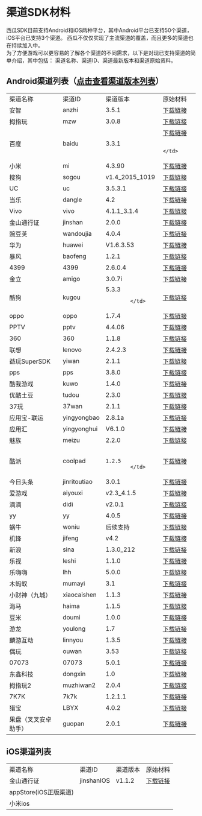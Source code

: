 # 渠道SDK材料


西瓜SDK目前支持Android和iOS两种平台，其中Android平台已支持50个渠道，iOS平台已支持3个渠道。
西瓜不仅仅实现了主流渠道的覆盖，而且更多的渠道也在持续加入中。  
为了方便游戏可以更容易的了解各个渠道的不同需求，以下是对现已支持渠道的简单介绍，其中包括：
渠道名称、渠道ID、渠道最新版本和渠道原始资料。  


## Android渠道列表（<a href = "http://console.xgsdk.com/channellist.html" target="_blank">点击查看渠道版本列表</a>）

<table >
<tr>
<td>
				渠道名称
			</td>
<td>
				渠道ID
			</td>
<td>
				渠道版本
			</td>
<td>
				原始材料
			</td>
</tr>
<tr>
<td>
				安智
			</td>
<td>
				anzhi
			</td>
<td>
				3.5.1
			</td>
<td>
				<a href="http://doc.xgsdk.com/files/channels/anzhi/2.0/asnzhi3.5/安智SDK开发包(1).zip">下载链接</a>
			</td>
</tr>
<tr>
<td>
				拇指玩
			</td>
<td>
				mzw
			</td>
<td>
				3.0.8
			</td>
<!--
<td>
				<a href="http://doc.xgsdk.com/guide/?p=205">打开</a>
			</td>
<td>
				无
			</td>
<td>
				<a href="http://doc.xgsdk.com/files/channels/muzhiwan/1.1/%e6%8b%87%e6%8c%87%e7%8e%a9Android%e6%b8%b8%e6%88%8f%e6%b5%8b%e8%af%95%e7%94%a8%e4%be%8b.xls">下载链接</a>
			</td>
      -->
<td>
				<a href="http://doc.xgsdk.com/files/channels/muzhiwan/2.0/V2.1.1/v3.0.8/拇指玩网游SDK3.0.8_201511171800.zip">下载链接</a>
			</td>
</tr>
<tr>
<td>
				百度
			</td>
<td>
				baidu
			</td>
      <!--
<td>
				1.1
			</td>
      -->
<td>
				3.3.1
			</td>
<!--
<td>
				<a href="http://doc.xgsdk.com/guide/index.php/2015/05/10/baidu313/">打开</a>
			</td>
<td>
				<a href="http://doc.xgsdk.com/files/channels/baidu/1.1/BaiduLogo.zip">下载链接</a>
			</td>
<td>
				<a href="http://doc.xgsdk.com/files/channels/baidu/1.1/BaiduChecklist.xlsx">下载链接</a>
			</td>
      -->
<td>
				<a href="http://doc.xgsdk.com/files/channels/baidu/2.0/v3.3.1/baidu.rar">下载链接</a>

			</td>

</tr>
<tr>
<td>
				小米
			</td>
<td>
				mi
			</td>
<!--
<td>
				1.2_4.3.4
			</td>
      -->
<td>
				4.3.90
			</td>
<!--
<td>
				<a href="http://doc.xgsdk.com/guide/index.php/2015/05/10/223/">打开</a>
			</td>
<td>
				无
			</td>
<td>
				<a href="http://doc.xgsdk.com/files/channels/mi/1.1/%d0%a1%c3%d7%c7%fe%b5%c0%d7%d4%bc%ec%b9%e6%b7%b6.xlsx">下载链接</a>
			</td>
      -->
<td>
				<a href="http://doc.xgsdk.com/files/channels/mi/2.0/v4.3.90/小米SDKservice4.3.90.rar">下载链接</a>
			</td>
</tr>
<tr>
<td>
				搜狗
			</td>
<td>
				sogou
			</td>
<!--
<td>
				1.1
			</td>
      -->
<td>
				v1.4_2015_1019
			</td>
<!--
<td>
				<a href="http://doc.xgsdk.com/files/channels/sogou/1.1/%c7%fe%b5%c0%ca%b5%cf%d6%cb%b5%c3%f7.docx">打开</a>
			</td>
<td>
				<a href="http://doc.xgsdk.com/files/channels/sogou/1.1/%cb%d1%b9%b7%d0%c2%b0%e6%bd%c7%b1%ea%ba%cd%c9%c1%c6%c1.rar">下载链接</a>
			</td>
<td>
				<a href="http://doc.xgsdk.com/files/channels/sogou/1.1/搜狗手游SDK自测文档.xlsx">下载链接</a>
			</td>
      -->
<td>
				<a href="http://doc.xgsdk.com/files/channels/sogou/2.0/1.4_2015_0818/sogou_game_sdk.rar">下载链接</a>
			</td>
</tr>
<tr>
<td>
				UC
			</td>
<td>
				uc
			</td>
<!--
<td>
				1.1
			</td>
      -->
<td>
				3.5.3.1
			</td>
<!--
<td>
				<a href="http://doc.xgsdk.com/guide/index.php/2015/05/10/264/">打开</a>
			</td>
<td>
				<a href="http://doc.xgsdk.com/files/channels/uc/1.1.1/UCLOGO及使用说明.zip">下载链接</a>
			</td>
<td>
				<a href="http://doc.xgsdk.com/files/channels/uc/1.1.1/UcChecklist.xlsx">下载链接</a>
			</td>
      -->

<td>
				<a href="http://doc.xgsdk.com/files/channels/uc/2.0/3.5.3.1/UCSDK_Android.rar">下载链接</a>
			</td>
</tr>
<tr>
<td>
				当乐
			</td>
<td>
				dangle
			</td>
<!--
<td>
				1.1
			</td>
      -->
<td>
				4.2
			</td>
<!--
<td>
				<a href="http://doc.xgsdk.com/guide/index.php/2015/05/11/340/">打开</a>
			</td>
<td>
				<a href="http://doc.xgsdk.com/files/channels/dangle/1.1.1/当乐Logo及使用说明.zip">下载链接</a>
			</td>
<td>
				<a href="http://doc.xgsdk.com/files/channels/dangle/1.1.1/安卓平台SDK4.0.3测试点用例.xls">下载链接</a>
			</td>
      -->
<td>
				<a href="http://doc.xgsdk.com/files/channels/dangle/2.0/4.2/downjoy_android_sdk4.2_150924_1.zip">下载链接</a>
			</td>
</tr>
<tr>
<td>
				Vivo
			</td>
<td>
				vivo
			</td>
<!--
<td>
				1.1
			</td>
      -->
<td>
				4.1.1_3.1.4
			</td>
<!--
<td>
				<a href="http://doc.xgsdk.com/guide/index.php/2015/05/11/vivo_138_301/">打开</a>
			</td>
<td>
				无
			</td>
<td>
				<a href="http://doc.xgsdk.com/files/channels/vivo/1.1/VivoChecklist.xlsx">下载链接</a>
			</td>
      -->
<td>
				<a href="http://doc.xgsdk.com/files/channels/vivo/2.0/4.1.1_3.1.4/4.1.1_3.1.4.zip">下载链接</a>
			</td>
</tr>
<tr>
<td>
				金山通行证
			</td>
<td>
				jinshan
			</td>
<!--
<td>
				1.3
			</td>
      -->
<td>
				2.0.0
			</td>
<!--
<td>
				<a href="http://doc.xgsdk.com/files/channels/jinshan/2.0/1.1.2-2_0924/KINGSOFT_SDK_ANDROID_1.1.2-2_0924.zip">打开</a>
			</td>
<td>
				无
			</td>
<td>
				无
			</td>
      -->
<td>
				<a href="http://doc.xgsdk.com/files/channels/jinshan/2.0/1.1.2-2_0924/KINGSOFT_SDK_ANDROID_1.1.2-2_0924.zip">下载链接</a>
			</td>
</tr>
<tr>
<td>
				豌豆荚
			</td>
<td>
				wandoujia
			</td>
<!--
<td>
				1.3
			</td>
      -->
<td>
				4.0.4
			</td>
<!--
<td>
				<a href="http://doc.xgsdk.com/guide/index.php/2015/05/11/wandoujia_notes">打开</a>
			</td>
<td>
				无
			</td>
<td>
				<a href="http://doc.xgsdk.com/files/channels/wandoujia/1.1/%c7%fe%b5%c0%d7%d4%bc%ec%b9%e6%b7%b6-%cd%e3%b6%b9%bc%d4.xls">下载链接</a>
			</td>
      -->
<td>
				<a href="http://doc.xgsdk.com/files/channels/wandoujia/2.0/4.0.4/豌豆荚V4.0.4.rar">下载链接</a>
			</td>
</tr>
<tr>
<td>
				华为
			</td>
<td>
				huawei
			</td>
<!--
<td>
				1.1
			</td>
      -->
<td>
				V1.6.3.53
			</td>
<!--
<td>
				<a href="http://doc.xgsdk.com/files/channels/iOS/itools/1.1/渠道实现说明.docx">打开</a>
			</td>
<td>
				无
			</td>
<td>
				<a href="http://doc.xgsdk.com/files/channels/huawei/1.1/%e5%8d%8e%e4%b8%ba%e6%b8%b8%e6%88%8f%e4%b8%ad%e5%bf%83SDK%e6%b5%8b%e8%af%95%e7%94%a8%e4%be%8b--%e5%9f%ba%e6%9c%ac%e5%8a%9f%e8%83%bd.xlsx">下载链接</a>
			</td>
      -->
<td>
				<a href="http://doc.xgsdk.com/files/channels/huawei/2.0/v1.6.3.53/HW华为游戏中心SDK_v1.6.3.53.zip">下载链接</a>
			</td>
</tr>
<tr>
<td>
				暴风
			</td>
<td>
				baofeng
			</td>
<!--
<td>
				1.3
			</td>
      -->
<td>
				1.2.1
			</td>
<!--
<td>
				<a href="http://doc.xgsdk.com/guide/index.php/2015/05/12/baofeng/">打开</a>
			</td>
<td>
				<a href="http://doc.xgsdk.com/files/channels/baofeng/1.1.1/BaofengLogo.zip">下载链接</a>
			</td>
<td>
				<a href="http://doc.xgsdk.com/files/channels/baofeng/1.1/BaofengChecklist.xlsx">收集中</a>
			</td>
      -->
<td>
				<a href="http://doc.xgsdk.com/files/channels/baofeng/2.0/1.2.1/暴风游戏SDK_v1.2.1(2015-09-18).zip">下载链接</a>
			</td>
</tr>
<tr>
<td>
				4399
			</td>
<td>
				4399
			</td>
<!--
<td>
				1.1_2.4.2.1
			</td>
      -->

<td>
				2.6.0.4
			</td>
<!--
<td>
				<a href="http://doc.xgsdk.com/guide/index.php/2015/05/13/4399/">打开</a>
			</td>
<td>
				<a href="http://doc.xgsdk.com/files/channels/4399/1.1/4399Logo.zip">下载链接</a>
			</td>
<td>
				<a href="http://doc.xgsdk.com/files/channels/4399/1.1/4399checklist_20150506.zip">下载链接</a>
			</td>
      -->
<td>
				<a href="http://doc.xgsdk.com/files/channels/4399/2.0/v2.5.0.0/4399PaySDK&DemoNew.rar">下载链接</a>
			</td>
</tr>
<tr>
<td>
				金立
			</td>
<td>
				amigo
			</td>
<!--
<td>
				1.1.1
			</td>
      -->
<td>
				3.0.7i
			</td>
<!--
<td>
				<a href="http://doc.xgsdk.com/guide/index.php/2015/05/14/amigo/">打开</a>
			</td>
<td>
				<a href="http://doc.xgsdk.com/files/channels/jingli/1.1.1/amigoLogo.zip">下载链接</a>
			</td>
<td>
				<a href="http://doc.xgsdk.com/files/channels/jingli/1.1.1/jinglichecklist.xls">下载链接</a>
			</td>
      -->
<td>
				<a href="http://doc.xgsdk.com/files/channels/jingli/2.0/3.0.5.b/【金立】Amigo Play SDK  3.0.5.b.rar">下载链接</a>
			</td>
</tr>
<tr>
<td>
				酷狗
			</td>
<td>
				kugou
			</td>
<!--
<td>
				1.1
			</td>
      -->
<td>
				5.3.3

			</td>
<!--
<td>
				<a href="http://doc.xgsdk.com/guide/index.php/2015/05/15/kugou/">打开</a>
			</td>
<td>
				无
			</td>
<td>
				<a href="http://doc.xgsdk.com/files/channels/kugou/1.1/酷狗游戏充值SDK上线前用例.xlsx">下载链接</a>
			</td>
      -->
<td>
				<a href="http://doc.xgsdk.com/files/channels/kugou/2.0/v5.3.1/酷狗手游SDK5.3.1发布包.zip">下载链接</a>
			</td>
</tr>
<tr>
<td>
				oppo
			</td>
<td>
				oppo
			</td>
<!--
<td>
				1.1
			</td>
      -->
<td>
				1.7.4
			</td>
<!--
<td>
				<a href="http://doc.xgsdk.com/guide/index.php/2015/05/19/634/">打开</a>
			</td>
<td>
				无
			</td>
<td>
				<a href="http://doc.xgsdk.com/files/channels/oppo/1.1/OppoChecklist.xlsx">下载链接</a>
			</td>
      -->
<td>
				<a href="http://doc.xgsdk.com/files/channels/oppo/2.0/release_1.7.4_20150909/OPPO游戏中心SDK_release_1.7.4_20150909.zip">下载链接</a>
			</td>
</tr>
<tr>
<td>
				PPTV
			</td>
<td>
				pptv
			</td>
<!--
<td>
				1.1
			</td>
      -->
<td>
				4.4.06
			</td>
<!--
<td>
				<a href="http://doc.xgsdk.com/guide/index.php/2015/05/15/pptv/">打开</a>
			</td>
<td>
				<a href="http://doc.xgsdk.com/files/channels/pptv/1.1.1/ICON+LOGO.zip">下载链接</a>
			</td>
<td>
				<a href="http://doc.xgsdk.com/files/channels/pptv/1.1/PptvChecklist.xlsx">下载链接</a>
			</td>
      -->
<td>
				<a href="http://doc.xgsdk.com/files/channels/pptv/2.0/V4.4.06.150922/PPTVVasSdk_V4.4.06.150922_Release.rar">下载链接</a>
			</td>
</tr>
<tr>
<td>
				360
			</td>
<td>
				360
			</td>
<!--
<td>
				1.1
			</td>
      -->
<td>
				1.1.8
			</td>
<!--
<td>
				<a href="http://doc.xgsdk.com/guide/index.php/2015/05/14/">打开</a>
			</td>
<td>
				无
			</td>
<td>
				<a href="http://doc.xgsdk.com/files/channels/360/1.1.1/社交带支付SDK测试用例.xlsx">下载链接</a>
			</td>
      -->
<td>
				<a href="http://doc.xgsdk.com/files/channels/360/2.0/1.1.8/360_1.1.8_402.zip">下载链接</a>
			</td>
</tr>
<tr>
<td>
				联想
			</td>
<td>
				lenovo
			</td>
<!--
<td>
				1.3
			</td>
      -->
<td>
				2.4.2.3
			</td>
<!--
<td>
				<a href=" http://doc.xgsdk.com/guide/index.php/2015/05/15/lenovo/">打开</a>
			</td>
<td>
				<a href="http://doc.xgsdk.com/files/channels/lenovo/1.3/游戏图标角标.zip">下载链接</a>
			</td>
<td>
				<a href="http://doc.xgsdk.com/files/channels/lenovo/1.1/LenovChecklist-v2.3.xlsx">下载链接</a>
			</td>
      -->
<td>
				<a href="http://doc.xgsdk.com/files/channels/lenovo/2.0/2.4.2.3/联想手机游戏SDK-V2.4.2.3_20151104.zip">下载链接</a>
			</td>
</tr>
<tr>
<td>
				益玩SuperSDK
			</td>
<td>
				yiwan
			</td>
<!--
<td>
				1.1
			</td>
      -->
<td>
				2.1.1
			</td>
<!--
<td>
				<a href="http://doc.xgsdk.com/guide/index.php/2015/05/16/yiwan/">打开</a>
			</td>
<td>
				<a href="http://doc.xgsdk.com/files/channels/yiwan/1.1.1/YiwanLogo.zip">下载链接</a>
			</td>
<td>
				<a href="http://doc.xgsdk.com/files/channels/yiwan/1.1.1/YiwanCheckTools.zip">下载链接</a>
			</td>
      -->
<td>
				<a href="http://doc.xgsdk.com/files/channels/yiwan/2.0/2.1.1/益玩_SuperSdk_v2.1.1.rar">下载链接</a>
			</td>
</tr>
<tr>
<td>
				pps
			</td>
<td>
				pps
			</td>
<!--
<td>
				1.1
			</td>
      -->
<td>
				3.8.0
			</td>
<!--
<td>
				<a href="http://doc.xgsdk.com/guide/index.php/2015/05/19/627/">打开</a>
			</td>
<td>
				<a href="http://doc.xgsdk.com/files/channels/pps/1.1/pps角标横竖启动页.zip">下载链接</a>
			</td>
<td>
				<a href="http://doc.xgsdk.com/files/channels/pps/1.1.1/自测.zip">下载链接</a>
			</td>
      -->
<td>
				<a href="http://doc.xgsdk.com/files/channels/pps/2.0/3.8.0/PPS-Android-Platform-SDK v3.8.0.zip">下载链接</a>
			</td>
</tr>
<tr>
<td>
				酷我游戏
			</td>
<td>
				kuwo
			</td>
<!--
<td>
				1.1
			</td>
      -->
<td>
				1.4.0
			</td>
<!--
<td>
				<a href="http://doc.xgsdk.com/guide/index.php/2015/05/19/kuwo/">打开</a>
			</td>
<td>
				<a href="http://doc.xgsdk.com/files/channels/kuwo/1.1/KuwoLogo.rar">下载链接</a>
			</td>
<td>
				<a href="http://doc.xgsdk.com/files/channels/kuwo/1.1/KuwoChecklist.xlsx">下载链接</a>
			</td>
      -->
<td>
				<a href="http://doc.xgsdk.com/files/channels/kuwo/2.0/v1.4.0/酷我sdk免注册140版.rar">下载链接</a>
			</td>
</tr>
<tr>
<td>
				优酷土豆
			</td>
<td>
				tudou
			</td>
<!--
<td>
				1.3
			</td>
      -->
<td>
				2.3.0
			</td>
<!--
<td>
				<a href="http://doc.xgsdk.com/guide/index.php/2015/05/20/youku">打开</a>
			</td>
<td>
				<a href="http://doc.xgsdk.com/files/channels/tudou/1.1/优酷闪屏资源.zip">下载链接</a>
			</td>
<td>
				<a href="http://doc.xgsdk.com/files/channels/tudou/1.1/优酷CP集成测试用例.xlsx">下载链接</a>
			</td>
      -->
<td>
				<a href="http://doc.xgsdk.com/files/channels/tudou/2.0/2.3/优酷游戏_AndroidSDK_V2.3_接入文档_20151013_正式.zip">下载链接</a>
			</td>
</tr>
<tr>
<td>
				37玩
			</td>
<td>
				37wan
			</td>
<!--
<td>
				1.3
			</td>
      -->
<td>
				2.1.1
			</td>
<!--
<td>
				<a href="http://doc.xgsdk.com/guide/index.php/2015/05/20/37wan/">打开</a>
			</td>
<td>
				<a href="http://doc.xgsdk.com/files/channels/37wan/1.1/37wanLogo.zip">下载链接</a>
			</td>
<td>
				<a href="http://doc.xgsdk.com/files/channels/37wan/1.1/37wanChecklist.xls">下载链接</a>
			</td>
      -->
<td>
				<a href="http://doc.xgsdk.com/files/channels/37wan/2.0/v2.1.1/37sdk_release_v2.1.1_20150714.rar">下载链接</a>
			</td>
</tr>
<tr>
<td>
				应用宝-联运
			</td>
<td>
				yingyongbao
			</td>
<!--
<td>
				1.1
			</td>
      -->
<td>
				2.8.1a
			</td>
<!--
<td>
				<a href=" http://doc.xgsdk.com/guide/index.php/2015/05/21/702/">打开</a>
			</td>
<td>
				无
			</td>
<td>
				<a href="http://doc.xgsdk.com/files/channels/yingyongbao/1.1/自检规范 .xlsx">下载链接</a>
			</td>
      -->
<td>
				<a href="http://doc.xgsdk.com/files/channels/yingyongbao/2.0/2.8.1a/Tencent_MSDK_Android_Build150807_V2.8.1a_svn58867.zip">下载链接</a>
			</td>
</tr>
<tr>
<td>
				应用汇
			</td>
<td>
				yingyonghui
			</td>
<!--
<td>
				1.1
			</td>
      -->
<td>
				V6.1.0
			</td>
<!--
<td>
				<a href="http://doc.xgsdk.com/guide/index.php/2015/05/21/yingyonghui/">打开</a>
			</td>
<td>
				<a href="http://doc.xgsdk.com/files/channels/yingyonghui/1.1/UI-logo.zip">下载链接</a>
			</td>
<td>
				<a href="http://doc.xgsdk.com/files/channels/yingyonghui/1.1/yyh-checklist.docx">下载链接</a>
			</td>
      -->
<td>
				<a href="http://doc.xgsdk.com/files/channels/yingyonghui/2.0/v6.1.0/应用汇Android网游SDK v6.1.0.zip">下载链接</a>
			</td>
</tr>
<tr>
<td>
				魅族
			</td>
<td>
				meizu
			</td>
<!--
<td>
				1.1
			</td>
      -->
<td>
				2.2.0
			</td>
<!--
<td>
				<a href="http://doc.xgsdk.com/guide/index.php/2015/05/21/meizu/">打开</a>
			</td>
<td>
				<a href="http://doc.xgsdk.com/files/channels/meizu/1.1/MeizuLogo.zip">下载链接</a>
			</td>
<td>
				<a href="http://doc.xgsdk.com/files/channels/meizu/1.1/MeizuChecklist.xlsx">下载链接</a>
			</td>
      -->
<td>
				<a href="http://doc.xgsdk.com/files/channels/meizu/2.0/2.2.0/魅族Flyme联网手游开发SDK2.2.0.zip">下载链接</a>
			</td>
</tr>
<tr>
<td>
				酷派
			</td>
<td>
				coolpad
			</td>
<!--
<td>
				1.1
			</td>
      -->
<td>

				1.2.5
			</td>
<!--
<td>
				<a href="http://doc.xgsdk.com/guide/index.php/2015/05/20/coolpad/">打开</a>
			</td>
<td>
				<a href="http://doc.xgsdk.com/files/channels/coolpad/1.1/酷派素材需求（logo等）.zip">下载链接</a>
			</td>
<td>
				<a href="http://doc.xgsdk.com/files/channels/coolpad/1.1/酷派测试用例--基本功能.xlsx">下载链接</a>
			</td>
      -->
<td>
				<a href="http://doc.xgsdk.com/files/channels/coolpad/2.0/1.2.5/酷派SDK-1.2.5（银联强更版） (1).rar">下载链接</a>
			</td>
</tr>
<tr>
<td>
				今日头条
			</td>
<td>
				jinritoutiao
			</td>
<!--
<td>
				1.1
			</td>
      -->
<td>
				3.0.1
			</td>
<!--
<td>
				<a href="http://doc.xgsdk.com/guide/index.php/2015/05/27/jinritoutiao/">打开</a>
			</td>
<td>
				无
			</td>
<td>
				<a href="http://doc.xgsdk.com/files/channels/jinritoutiao/1.1/自检规范 .xlsx">下载链接</a>
			</td>
      -->
<td>
				<a href="http://doc.xgsdk.com/files/channels/jinritoutiao/2.0/v3.0.1/今日头条GameSdk_v3.0.1_86858fc.zip">下载链接</a>
			</td>
</tr>
<tr>
<td>
				爱游戏
			</td>
<td>
				aiyouxi
			</td>
<!--
<td>
				1.1
			</td>
      -->
<td>
				v2.3_4.1.5
			</td>
<!--
<td>
				<a href="http://doc.xgsdk.com/files/channels/aiyouxi/1.1/%c7%fe%b5%c0%ca%b5%cf%d6%cb%b5%c3%f7.docx">打开</a>
			</td>
<td>
				无
			</td>
<td>
				<a href="http://180.96.63.69/Documents/test_standard.html">下载链接</a>
			</td>
      -->
<td>
				<a href="http://doc.xgsdk.com/files/channels/aiyouxi/2.0/2.3_4.1.5/2.3-4.1.5.zip">下载链接</a>
			</td>
</tr>
<tr>
<td>
				滴滴
			</td>
<td>
				didi
			</td>
<!--
<td>
				1.1
			</td>
      -->
<td>
				v2.0.1
			</td>
<!--
<td>
				<a href="http://doc.xgsdk.com/guide/index.php/2015/05/27/didi/">打开</a>
			</td>
<td>
				<a href="http://doc.xgsdk.com/files/channels/didi/1.1/didi-logo.rar">下载链接</a>
			</td>
<td>
				无
			</td>
      -->
<td>
				<a href="http://doc.xgsdk.com/files/channels/didi/2.0/SDK2.0.1_0909/SDK2.0.1_0909.zip">下载链接</a>
			</td>
</tr>
<tr>
<td>
				yy
			</td>
<td>
				yy
			</td>
<!--
<td>
				1.1
			</td>
      -->
<td>
				4.0.5
			</td>
<!--
<td>
				<a href="http://doc.xgsdk.com/guide/index.php/2015/05/28/yyguide/" target="_blank">打开</a>
			</td>
<td>
				无
			</td>
<td>
				<a href="http://doc.xgsdk.com/files/channels/yy/1.1/yy自检规范.xlsx" target="_blank">下载链接</a>
			</td>
      -->
<td>
				<a href="http://doc.xgsdk.com/files/channels/yy/2.0/v4.0.1/YYGameSdk-4.0.1_联运_0527.rar" target="_blank">下载链接</a>
			</td>
</tr>
<tr>
<td>
				蜗牛
			</td>
<td>
				woniu
			</td>
<!--
<td>
				1.1
			</td>
      -->
<td>
				后续支持
			</td>
<!--
<td>
				<a href="http://doc.xgsdk.com/guide/index.php/2015/06/04/woniuguide/" target="_blank">打开</a>
			</td>
<td>
				<a href="http://doc.xgsdk.com/files/channels/woniu/1.1/woniu-logo.zip" target="_blank">下载链接</a>
			</td>
<td>
				<a href="http://doc.xgsdk.com/files/channels/woniu/1.1/蜗牛自测文档.xlsx" target="_blank">下载链接</a>
			</td>
      -->
<td>
				<a href="http://doc.xgsdk.com/files/channels/woniu/1.1/蜗牛Document.zip" target="_blank">下载链接</a>
			</td>
</tr>
<tr>
<td>
				机锋
			</td>
<td>
				jifeng
			</td>
<!--
<td>
				1.1
			</td>
      -->
<td>
				v4.2
			</td>
<!--
<td>
				<a href="http://doc.xgsdk.com/guide/index.php/2015/05/28/jifengguide/" target="_blank">打开</a>
			</td>
<td>
				<a href="http://doc.xgsdk.com/files/channels/jifeng/1.1.1/jifeng-logo.zip" target="_blank">下载链接</a>
			</td>
<td>
				无
			</td>
      -->
<td>
				<a href="http://doc.xgsdk.com/files/channels/jifeng/2.0/4.2/gpaySDK (1).rar">下载链接</a>
			</td>
</tr>
<tr>
<td>
				新浪
			</td>
<td>
				sina
			</td>
<!--
<td>
				1.1
			</td>
      -->
<td>
				1.3.0_212
			</td>
<!--
<td>
				<a href="http://doc.xgsdk.com/files/channels/sina/1.1/%c7%fe%b5%c0%ca%b5%cf%d6%cb%b5%c3%f7.docx">打开</a>
			</td>
<td>
				无
			</td>
<td>
				<a href="http://doc.xgsdk.com/files/channels/sina/1.1.1/联运接入测试.xlsx">下载链接</a>
			</td>
      -->
<td>
				<a href="http://doc.xgsdk.com/files/channels/sina/2.0/v1.3.0_212/sinagamesdk-sinagamesdk-android-master.zip">下载链接</a>
			</td>
</tr>
<tr>
<td>
				乐视
			</td>
<td>
				leshi
			</td>
<!--
<td>
				1.3
			</td>
      -->
<td>
				1.1.0
			</td>
<!--
<td>
				<a href="http://doc.xgsdk.com/files/channels/leshi/1.1/渠道实现说明.doc">打开</a>
			</td>
<td>
				无
			</td>
<td>
				<a href="http://doc.xgsdk.com/files/channels/leshi/1.1/乐视SDK测试用例 .xlsx">下载链接</a>
			</td>
      -->
<td>
				<a href="http://doc.xgsdk.com/files/channels/leshi/2.0/V1.1.0_20150929/乐视V1.1.0_20150929.rar" target="_blank">下载链接</a>
			</td>
</tr>
<tr>
<td>
				乐嗨嗨
			</td>
<td>
			lhh
			</td>
<!--
<td>
				1.3
			</td>
      -->
<td>
				5.0.0
			</td>
<!--
<td>
				<a href="http://doc.xgsdk.com/files/channels/lhh/1.1/%E6%B8%A0%E9%81%93%E5%AE%9E%E7%8E%B0%E8%AF%B4%E6%98%8E.doc">打开</a>
			</td>
<td>
				无
			</td>
<td>
				<a href="http://doc.xgsdk.com/files/channels/lhh/1.1/%E4%B9%90%E5%97%A8%E5%97%A8SDK%E6%B5%8B%E8%AF%95%E7%94%A8%E4%BE%8B.xls">下载链接</a>
			</td>
      -->
<td>
				<a href="http://doc.xgsdk.com/files/channels/lhh/2.0/5.0.0/LhhSDK_v5.0.zip">下载链接</a>
			</td>
</tr>
<tr>
<td>
				木蚂蚁
			</td>
<td>
				mumayi
			</td>
<!--
<td>
				1.3
			</td>
      -->
<td>
				3.1
			</td>
<!--
<td>
				<a href="http://doc.xgsdk.com/files/channels/mumayi/1.3/木蚂蚁渠道实现说明.doc">打开</a>
			</td>
<td>
				<a href="http://doc.xgsdk.com/files/channels/mumayi/1.3/木蚂蚁logo.zip">下载链接</a>
			</td>
<td>
				<a href="http://doc.xgsdk.com/files/channels/mumayi/1.3/木蚂蚁自测文档.zip">下载链接</a>
			</td>
      -->
<td>
				<a href="http://doc.xgsdk.com/files/channels/mumayi/2.0/v3.1/木蚂蚁支付开发者接入包3.1-Code-16.rar">下载链接</a>
			</td>
</tr>
<tr>
<td>
				小财神（九城）
			</td>
<td>
				xiaocaishen
			</td>
<!--
<td>
				1.3
			</td>
      -->
<td>
				1.1.3
			</td>
<!--
<td>
				<a href="http://doc.xgsdk.com/files/channels/xiaocaishen/1.3/xiaocaishen_SDK_reference.doc">打开</a>
			</td>
<td>
				无
			</td>
<td>
				无
			</td>
      -->
<td>
				<a href="http://doc.xgsdk.com/files/channels/xiaocaishen/2.0/1.1.3/SDK1.1.31正式版.zip">下载链接</a>
			</td>
</tr>
<tr>
<td>
				海马
			</td>
<td>
				haima
			</td>
<!--
<td>
				1.3  
			</td>
      -->
<td>
				1.1.5
			</td>
<!--
<td>
				<a href="http://doc.xgsdk.com/files/channels/haima/1.1/海马渠道实现说明.doc" target="_blank">打开</a>
			</td>
<td>
				无
			</td>
<td>
				<a href="http://doc.xgsdk.com/files/channels/haima/1.1/海马测试用例.xlsx">下载链接</a>
			</td>
      -->
<td>
				<a href="http://doc.xgsdk.com/files/channels/haima/2.0/v1.1.4/hmPaySDK-android-v.1.1.4.zip" target="_blank">下载链接<br />
</a>
			</td>
</tr>
<tr>
<td>
				豆米
			</td>
<td>
				doumi
			</td>
<!--
<td>
				1.3
			</td>
      -->
<td>
				1.0.0
			</td>
<!--
<td>
				<a href="http://doc.xgsdk.com/files/channels/doumi/1.3/豆米渠道实现说明.doc" target="_blank">打开</a>
			</td>
<td>
				无
			</td>
<td>
				无
			</td>
      -->
<td>
				<a href="http://doc.xgsdk.com/files/channels/doumi/1.3/豆米渠道.zip" target="_blank">下载链接</a>
			</td>
</tr>
<tr>
<td>
				游龙
			</td>
<td>
				youlong
			</td>
<!--
<td>
				1.3
			</td>
      -->
<td>
				1.7
			</td>
<!--
<td>
				<a target="_blank" href="http://doc.xgsdk.com/files/channels/youlong/1.3/游龙移动开发平台sdk参考手册_客户端.docx">打开</a>
			</td>
<td>
				无
			</td>
<td>
				<a target="_blank" href="http://doc.xgsdk.com/files/channels/youlong/1.3/SDK测试结果要求文档 - 试用版本.xls">下载链接</a>
			</td>
      -->
<td>
				<a target="_blank" href="http://doc.xgsdk.com/files/channels/youlong/2.0/1.7/对外_游龙SDK（弹窗版本）_v1.7.rar">下载链接</a>
			</td>
</tr>

<td>
				麟游互动
			</td>
<td>
				linnyou
			</td>
<!--
<td>
				1.3
			</td>
      -->
<td>
				1.3.5
			</td>
			<td>
				<a target="_blank" href="http://doc.xgsdk.com/files/channels/linnyou/2.0/1.3.3/麟游SDK_1.3.3.zip">下载链接</a>
						</td>
</tr>
<tr>
	<td>
偶玩
</td>
<td>
	ouwan
</td>
	<td>
	3.53
</td>
<td>
<a target="_blank" href="http://doc.xgsdk.com/files/channels/ouwan/2.0/v3.53_20150923/偶玩安全支付SDK开发文档v3.53及素材需求201509231742.rar">下载链接</a>
		</td>
</td>
</tr>
<tr>
	<td>
07073
</td>
<td>
07073
</td>
	<td>
5.0.1
</td>
<td>
<a target="_blank" href="http://doc.xgsdk.com/files/channels/07073/2.0/5.0.1/SDK07073sy.zip">下载链接</a>
</td>
</tr>

<tr>
	<td>
东鑫科技
</td>
<td>
dongxin
</td>
	<td>
1.0
</td>
<td>
<a target="_blank" href="http://doc.xgsdk.com/files/channels/dongxin/2.0/1.0/4-东鑫科技sdk对接压缩包1.0-0901.zip">下载链接</a>
</td>
</tr>


<tr>
	<td>
拇指玩2
</td>
<td>
muzhiwan2
</td>
	<td>
2.0.4
</td>
<td>
<a target="_blank" href="http://doc.xgsdk.com/files/channels/muzhiwan/2.0/第二套/2.0.4/拇指玩第二套SDK2.0.4.rar">下载链接</a>
</td>
</tr>

<tr>
	<td>
7K7K
</td>
<td>
7k7k
</td>
	<td>
1.2.1.1
</td>
<td>
<a target="_blank" href="http://doc.xgsdk.com/files/channels/7k7k/2.0/1.2.1.1/7kSDK接入包2015.10.21.rar">下载链接</a>
</td>
</tr>

<tr>
	<td>
猎宝
</td>
<td>
LBYX
</td>
	<td>
4.0.2
</td>
<td>
<a target="_blank" href="http://doc.xgsdk.com/files/channels/liebao/2.0/4.0.2/猎宝sdk4.0.2.zip">下载链接</a>
</td>
</tr>

<tr>
	<td>
果盘（叉叉安卓助手）
</td>
<td>
guopan
</td>
	<td>
2.0.1
</td>
<td>
<a target="_blank" href="http://doc.xgsdk.com/files/channels/guopan/2.0/2.0.1/果盘.zip">下载链接</a>
</td>
</tr>


</table>




## iOS渠道列表

<table >
<tr>
<td>
				渠道名称
			</td>
<td>
				渠道ID
			</td>
<!--
<td>
				XGSDK版本
			</td>
      -->
<td>
				渠道版本
			</td>
<!--
<td>
				实现说明
			</td>
<td>
				角标说明
			</td>
<td>
				自检规范
			</td>
      -->
<td>
				原始材料
			</td>
</tr>

<tr>
<td>
				金山通行证
			</td>
<td>
				jinshanIOS
			</td>
<!--
<td>
				1.1
			</td>
      -->
<td>
				v1.1.2
			</td>
<!--
<td>
				<a href="http://doc.xgsdk.com/guide/index.php/2015/05/11/%e9%87%91%e5%b1%b1%e9%80%9a%e8%a1%8c%e8%af%81%e6%b8%a0%e9%81%93%e5%ae%9e%e7%8e%b0/">打开</a>
			</td>
<td>
				无
			</td>
<td>
				无
			</td>
      -->

<td>
				<a href="http://doc.xgsdk.com/files/channels/iOS/kingsoft/1.1/原始材料.zip">下载链接</a>
			</td>
</tr>


<tr>
<td>
				appStore(iOS正版渠道)
			</td>
<td>
			</td>
<!--
<td>
			</td>
<td>
			</td>
<td>
				<a href="http://doc.xgsdk.com/guide/index.php/2015/06/05/1129/">打开</a>
			</td>

<td>
			</td>
      -->
<td>
			</td>
<td>
			</td>
</tr>

<tr>
<td>
				小米ios
			</td>
<td>
			</td>
<!--
<td>
			</td>
<td>
			</td>
<td>
				<a href="http://doc.xgsdk.com/guide/index.php/2015/06/05/1129/">打开</a>
			</td>

<td>
			</td>
      -->
<td>
			</td>
<td>
			</td>
</tr>
</table>
